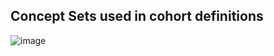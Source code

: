 ## Concept Sets used in cohort definitions

![image](https://github.com/user-attachments/assets/3c51c0ad-56fd-4410-b8eb-a00c105b59f1)
